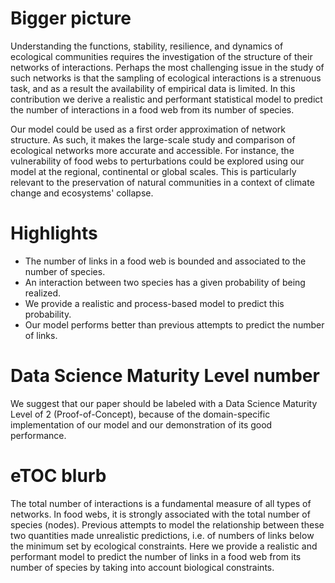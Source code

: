 # Bigger picture

Understanding the functions, stability, resilience, and dynamics of ecological communities requires the investigation of the structure of their networks of interactions. Perhaps the most challenging issue in the study of such networks is that the sampling of ecological interactions is a strenuous task, and as a result the availability of empirical data is limited. In this contribution we derive a realistic and performant statistical model to predict the number of interactions in a food web from its number of species.

Our model could be used as a first order approximation of network structure. As such, it makes the large-scale study and comparison of ecological networks more accurate and accessible. For instance, the vulnerability of food webs to perturbations could be explored using our model at the regional, continental or global scales. This is particularly relevant to the preservation of natural communities in a context of climate change and ecosystems' collapse.


# Highlights

- The number of links in a food web is bounded and associated to the number of species.
- An interaction between two species has a given probability of being realized.  
- We provide a realistic and process-based model to predict this probability.
- Our model performs better than previous attempts to predict the number of links.

# Data Science Maturity Level number

We suggest that our paper should be labeled with a Data Science Maturity Level of 2 (Proof-of-Concept), because of the domain-specific implementation of our model and our demonstration of its good performance.

# eTOC blurb

The total number of interactions is a fundamental measure of all types of networks. In food webs, it is strongly associated with the total number of species (nodes). Previous attempts to model the relationship between these two quantities made unrealistic predictions, i.e. of numbers of links below the minimum set by ecological constraints. Here we provide a realistic and performant model to predict the number of links in a food web from its number of species by taking into account biological constraints.
